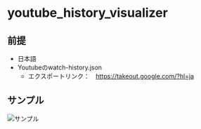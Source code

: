 # youtube_history_visualizer

## 前提
- 日本語
- Youtubeのwatch-history.json
  - エクスポートリンク：　https://takeout.google.com/?hl=ja

## サンプル
![サンプル](https://i.imgur.com/rE6ofe3.png)
